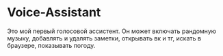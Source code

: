 # Voice-Assistant

Это мой первый голосовой ассистент. Он может включать рандомную музыку, добавлять и удалять заметки, открывать вк и тг, искать в браузере, показывать погоду. 
